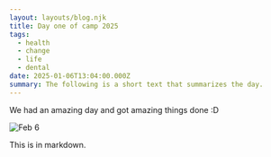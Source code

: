 ```yaml
---
layout: layouts/blog.njk
title: Day one of camp 2025
tags:
  - health
  - change
  - life
  - dental
date: 2025-01-06T13:04:00.000Z
summary: The following is a short text that summarizes the day.
---
```

We had an amazing day and got amazing things done :D



![Feb 6](/uploads/10.jpg "We are the change we need to be.")

This is in markdown. 
